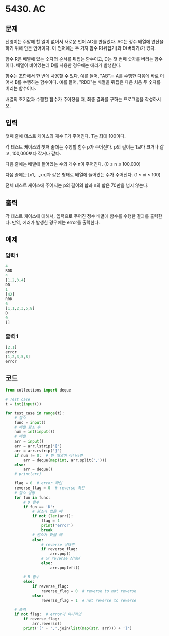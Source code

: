 # 5430. AC



## 문제

선영이는 주말에 할 일이 없어서 새로운 언어 AC를 만들었다. AC는 정수 배열에 연산을 하기 위해 만든 언어이다. 이 언어에는 두 가지 함수 R(뒤집기)과 D(버리기)가 있다.

함수 R은 배열에 있는 숫자의 순서를 뒤집는 함수이고, D는 첫 번째 숫자를 버리는 함수이다. 배열이 비어있는데 D를 사용한 경우에는 에러가 발생한다.

함수는 조합해서 한 번에 사용할 수 있다. 예를 들어, "AB"는 A를 수행한 다음에 바로 이어서 B를 수행하는 함수이다. 예를 들어, "RDD"는 배열을 뒤집은 다음 처음 두 숫자를 버리는 함수이다.

배열의 초기값과 수행할 함수가 주어졌을 때, 최종 결과를 구하는 프로그램을 작성하시오.



## 입력

첫째 줄에 테스트 케이스의 개수 T가 주어진다. T는 최대 100이다.

각 테스트 케이스의 첫째 줄에는 수행할 함수 p가 주어진다. p의 길이는 1보다 크거나 같고, 100,000보다 작거나 같다.

다음 줄에는 배열에 들어있는 수의 개수 n이 주어진다. (0 ≤ n ≤ 100,000)

다음 줄에는 [x1,...,xn]과 같은 형태로 배열에 들어있는 수가 주어진다. (1 ≤ xi ≤ 100)

전체 테스트 케이스에 주어지는 p의 길이의 합과 n의 합은 70만을 넘지 않는다.



## 출력

각 테스트 케이스에 대해서, 입력으로 주어진 정수 배열에 함수를 수행한 결과를 출력한다. 만약, 에러가 발생한 경우에는 error를 출력한다.



## 예제

### 입력 1

```python
4
RDD
4
[1,2,3,4]
DD
1
[42]
RRD
6
[1,1,2,3,5,8]
D
0
[]
```

### 출력 1

```python
[2,1]
error
[1,2,3,5,8]
error
```





## 코드

```python
from collections import deque

# Test case
t = int(input())

for test_case in range(t):
    # 함수
    func = input()
    # 배열 원소 수
    num = int(input())
    # 배열
    arr = input()
    arr = arr.lstrip('[')
    arr = arr.rstrip(']')
    if num != 0:  # 빈 배열이 아니라면
        arr = deque(map(int, arr.split(',')))
    else:
        arr = deque()
    # print(arr)

    flag = 0  # error 확인
    reverse_flag = 0  # reverse 확인
    # 함수 실행
    for fun in func:
        # D 함수
        if fun == 'D':
            # 원소가 없을 때
            if not (len(arr)):
                flag = 1
                print('error')
                break
            # 원소가 있을 때
            else:
                # reverse 상태면
                if reverse_flag:
                    arr.pop()
                # 안 reverse 상태면
                else:
                    arr.popleft()

        # R 함수
        else:
            if reverse_flag:
                reverse_flag = 0  # reverse to not reverse
            else:
                reverse_flag = 1  # not reverse to reverse

    # 출력
    if not flag:  # error가 아니라면
        if reverse_flag:
            arr.reverse()
        print('[' + ','.join(list(map(str, arr))) + ']')
```













